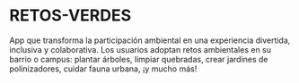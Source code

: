 # RETOS-VERDES
App que transforma la participación ambiental en una experiencia divertida, inclusiva y colaborativa. Los usuarios adoptan retos ambientales en su barrio o campus: plantar árboles, limpiar quebradas, crear jardines de polinizadores, cuidar fauna urbana, ¡y mucho más! 
